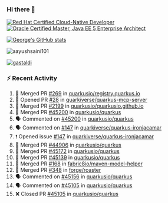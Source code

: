 ### Hi there 👋

<!--START_SECTION:badges-->
[![Red Hat Certified Cloud-Native Developer](https://images.credly.com/size/110x110/images/12ef4e4e-3d8d-4caf-9ab1-858c5bcb9619/image.png)](http://www.credly.com/badges/b6402e31-0894-48e6-b488-e2e551dcc809 "Red Hat Certified Cloud-Native Developer")
[![Oracle Certified Master, Java EE 5 Enterprise Architect](https://images.credly.com/size/110x110/images/1fa3549c-674c-4779-b3d6-d7d64eac2c23/Oracle-Certification-badge_OC-Master.png)](http://www.credly.com/badges/2565574e-b81d-410e-ab7d-24666ddcbe00 "Oracle Certified Master, Java EE 5 Enterprise Architect")
<!--END_SECTION:badges-->

[![George's GitHub stats](https://github-readme-stats.vercel.app/api?username=gastaldi&show=reviews,prs_merged&hide=contribs,prs&theme=transparent&show_icons=true)](https://github.com/anuraghazra/github-readme-stats)

<p align="left"> <img src="https://komarev.com/ghpvc/?username=gastaldi&label=Profile%20views&color=0e75b6&style=for-the-badge" alt="aayushsaini101" /> </p>

<p align="left"> <a href="https://github.com/ryo-ma/github-profile-trophy"><img src="https://github-profile-trophy.vercel.app/?username=gastaldi" alt="gastaldi" /></a> </p>

### :zap: Recent Activity

<!--START_SECTION:activity-->
1. 🎉 Merged PR [#269](https://github.com/quarkusio/registry.quarkus.io/pull/269) in [quarkusio/registry.quarkus.io](https://github.com/quarkusio/registry.quarkus.io)
2. 💪 Opened PR [#28](https://github.com/quarkiverse/quarkus-mcp-server/pull/28) in [quarkiverse/quarkus-mcp-server](https://github.com/quarkiverse/quarkus-mcp-server)
3. 🎉 Merged PR [#2199](https://github.com/quarkusio/quarkusio.github.io/pull/2199) in [quarkusio/quarkusio.github.io](https://github.com/quarkusio/quarkusio.github.io)
4. 🎉 Merged PR [#45200](https://github.com/quarkusio/quarkus/pull/45200) in [quarkusio/quarkus](https://github.com/quarkusio/quarkus)
5. 🗣 Commented on [#45200](https://github.com/quarkusio/quarkus/pull/45200#issuecomment-2553951016) in [quarkusio/quarkus](https://github.com/quarkusio/quarkus)
6. 🗣 Commented on [#147](https://github.com/quarkiverse/quarkus-ironjacamar/issues/147#issuecomment-2551660072) in [quarkiverse/quarkus-ironjacamar](https://github.com/quarkiverse/quarkus-ironjacamar)
7. ❗ Opened issue [#147](https://github.com/quarkiverse/quarkus-ironjacamar/issues/147) in [quarkiverse/quarkus-ironjacamar](https://github.com/quarkiverse/quarkus-ironjacamar)
8. 🎉 Merged PR [#44906](https://github.com/quarkusio/quarkus/pull/44906) in [quarkusio/quarkus](https://github.com/quarkusio/quarkus)
9. 🎉 Merged PR [#45172](https://github.com/quarkusio/quarkus/pull/45172) in [quarkusio/quarkus](https://github.com/quarkusio/quarkus)
10. 🎉 Merged PR [#45139](https://github.com/quarkusio/quarkus/pull/45139) in [quarkusio/quarkus](https://github.com/quarkusio/quarkus)
11. 🎉 Merged PR [#168](https://github.com/fabric8io/maven-model-helper/pull/168) in [fabric8io/maven-model-helper](https://github.com/fabric8io/maven-model-helper)
12. 🎉 Merged PR [#348](https://github.com/forge/roaster/pull/348) in [forge/roaster](https://github.com/forge/roaster)
13. 🗣 Commented on [#45156](https://github.com/quarkusio/quarkus/pull/45156#issuecomment-2547438278) in [quarkusio/quarkus](https://github.com/quarkusio/quarkus)
14. 🗣 Commented on [#45105](https://github.com/quarkusio/quarkus/pull/45105#issuecomment-2546865043) in [quarkusio/quarkus](https://github.com/quarkusio/quarkus)
15. ❌ Closed PR [#45105](https://github.com/quarkusio/quarkus/pull/45105) in [quarkusio/quarkus](https://github.com/quarkusio/quarkus)
<!--END_SECTION:activity-->
